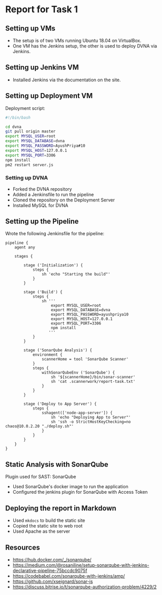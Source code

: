 # Report for Task 1

## Setting up VMs

* The setup is of two VMs running Ubuntu 18.04 on VirtualBox.
* One VM has the Jenkins setup, the other is used to deploy DVNA via Jenkins.

## Setting up Jenkins VM

* Installed Jenkins via the documentation on the site.

## Setting up Deployment VM

Deployment script:

```bash
#!/bin/bash

cd dvna
git pull origin master
export MYSQL_USER=root
export MYSQL_DATABASE=dvna
export MYSQL_PASSWORD=AyushPriya#10
export MYSQL_HOST=127.0.0.1
export MYSQL_PORT=3306
npm install
pm2 restart server.js
```

### Setting up DVNA

* Forked the DVNA repository
* Added a Jenkinsfile to run the pipeline
* Cloned the repository on the Deployment Server
* Installed MySQL for DVNA

## Setting up the Pipeline

Wrote the following Jenkinsfile for the pipeline:

```jenkins
pipeline {
    agent any

    stages {

        stage ('Initialization') {
            steps {
                sh 'echo "Starting the build"'
            }
        }

        stage ('Build') {
            steps {
                sh '''
                    export MYSQL_USER=root
                    export MYSQL_DATABASE=dvna
                    export MYSQL_PASSWORD=ayushpriya10
                    export MYSQL_HOST=127.0.0.1
                    export MYSQL_PORT=3306
                    npm install
                   '''
            }
        }

        stage ('SonarQube Analysis') {
            environment {
                scannerHome = tool 'SonarQube Scanner'
            }
            steps {
                withSonarQubeEnv ('SonarQube') {
                    sh '${scannerHome}/bin/sonar-scanner'
                    sh 'cat .scannerwork/report-task.txt'
                }
            }
        }

        stage ('Deploy to App Server') {
            steps {
                sshagent(['node-app-server']) {
                    sh 'echo "Deploying App to Server"'
                    sh 'ssh -o StrictHostKeyChecking=no chaos@10.0.2.20 "./deploy.sh"'
                }
            }
        }
    }
}

```

## Static Analysis with SonarQube

Plugin used for SAST: SonarQube

* Used SonarQube's docker image to run the application
* Configured the jenkins plugin for SonarQube with Access Token

## Deploying the report in Markdown

* Used `mkdocs` to build the static site
* Copied the static site to web root
* Used Apache as the server

## Resources

* <https://hub.docker.com/_/sonarqube/>
* <https://medium.com/@rosaniline/setup-sonarqube-with-jenkins-declarative-pipeline-75bccdc9075f>
* <https://codebabel.com/sonarqube-with-jenkins/amp/>
* <https://github.com/xseignard/sonar-js>
* <https://discuss.bitrise.io/t/sonarqube-authorization-problem/4229/2>

